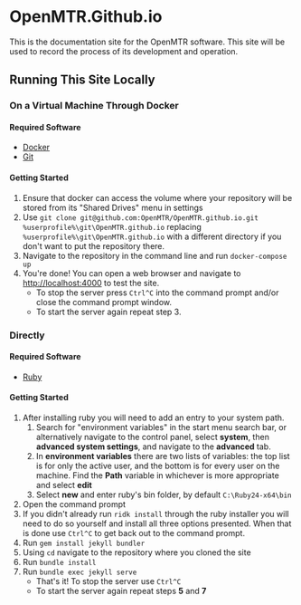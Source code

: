 # OpenMTR.Github.io
This is the documentation site for the OpenMTR software. This site will be used to record the process of its development and operation.

## Running This Site Locally
### On a Virtual Machine Through Docker
#### Required Software
* [Docker](https://store.docker.com/editions/community/docker-ce-desktop-windows)
* [Git](https://git-scm.com/)

#### Getting Started
1. Ensure that docker can access the volume where your repository will be stored from its "Shared Drives" menu in settings
2. Use `git clone git@github.com:OpenMTR/OpenMTR.github.io.git %userprofile%\git\OpenMTR.github.io` replacing `%userprofile%\git\OpenMTR.github.io` with a different directory if you don't want to put the repository there.
3. Navigate to the repository in the command line and run `docker-compose up`
4. You're done! You can open a web browser and navigate to <http://localhost:4000> to test the site.
   * To stop the server press `Ctrl^C` into the command prompt and/or close the command prompt window.
   * To start the server again repeat step 3.
### Directly
#### Required Software
* [Ruby](https://github.com/oneclick/rubyinstaller2/releases/download/rubyinstaller-2.4.3-1/rubyinstaller-2.4.3-1-x64.exe)
#### Getting Started
1. After installing ruby you will need to add an entry to your system path.
    1. Search for "environment variables" in the start menu search bar, or alternatively navigate to the control panel, select **system**, then **advanced system settings**, and navigate to the **advanced** tab.
    2. In **environment variables** there are two lists of variables: the top list is for only the active user, and the bottom is for every user on the machine. Find the **Path** variable in whichever is more appropriate and select **edit**
    3. Select **new** and enter ruby's bin folder, by default `C:\Ruby24-x64\bin`
2. Open the command prompt
3. If you didn't already run `ridk install` through the ruby installer you will need to do so yourself and install all three options presented. When that is done use `Ctrl^C` to get back out to the command prompt.
4. Run `gem install jekyll bundler`
5. Using `cd` navigate to the repository where you cloned the site
6. Run `bundle install`
7. Run `bundle exec jekyll serve`
    * That's it! To stop the server use `Ctrl^C`
    * To start the server again repeat steps **5** and **7**
